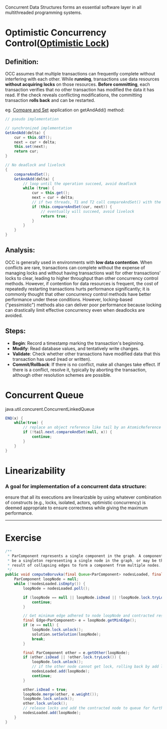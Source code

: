 Concurrent Data Structures forms an essential software layer in all multithreaded programming systems.  

# Optimistic Concurrency Control([Optimistic Lock](./Threads&Locks.md))
## Definition:
OCC assumes that multiple transactions can frequently complete without interfering with each other. While **running**, transactions use data resources **without acquiring locks** on those resources. **Before committing**, each transaction verifies that no other transaction has modified the data it has read. If the check reveals conflicting modifications, the committing transaction **rolls back** and can be restarted.

eg. [Compare and Set](./Threads&Locks.md) application on getAndAdd() method:
```java
// pseudo implementation

// synchronized implementation
GetAndAdd(delta) {
    cur = this.GET();
    next = cur + delta;
    this.set(next);
    return cur;
}

// No deadlock and livelock
{
    compareAndSet();
    GetAndAdd(delta) {
        // loop until the operation succeed, avoid deadlock
        while (true) {
            cur = this.get();
            next = cur + delta;
            // if two threads, T1 and T2 call compareAndSet() with the same curVal that matches A’s current value, only one of them will succeed in updating A with their newVal.
            if (this.compareAndSet(cur, next)) {
                // eventually will succeed, avoid livelock
                return true;
            }
        }
    }
}
```
## Analysis:  
OCC is generally used in environments with **low data contention**. When conflicts are rare, transactions can complete without the expense of managing locks and without having transactions wait for other transactions' locks to clear, leading to higher throughput than other concurrency control methods. However, if contention for data resources is frequent, the cost of repeatedly restarting transactions hurts performance significantly; it is commonly thought that other concurrency control methods have better performance under these conditions. However, locking-based ("pessimistic") methods also can deliver poor performance because locking can drastically limit effective concurrency even when deadlocks are avoided.  
## Steps:
- **Begin**: Record a timestamp marking the transaction's beginning.
- **Modify**: Read database values, and tentatively write changes.
- **Validate**: Check whether other transactions have modified data that this transaction has used (read or written).
- **Commit/Rollback**: If there is no conflict, make all changes take effect. If there is a conflict, resolve it, typically by aborting the transaction, although other resolution schemes are possible. 

# Concurrent Queue
java.util.concurent.ConcurrentLinkedQueue
```java
ENQ(x) {
    while(true) {
        // replace an object reference like tail by an AtomicReference
        if (!tail.next.compareAndSet(null, x)) {
            continue;
        }
    }
}
```

# Linearizability
### A goal for implementation of a concurrent data structure:  
ensure that all its executions are linearizable by using whatever combination of constructs (e.g., locks, isolated, actors, optimistic concurrency) is deemed appropriate to ensure correctness while giving the maximum performance.

---
# Exercise
```java
/**
 * ParComponent represents a single component in the graph. A component may
 * be a singleton representing a single node in the graph, or may be the
 * result of collapsing edges to form a component from multiple nodes.
 */
public void computeBoruvka(final Queue<ParComponent> nodesLoaded, final SolutionToBoruvka<ParComponent> solution) {
    ParComponent loopNode = null;
    while (!nodesLoaded.isEmpty()) {
        loopNode = nodesLoaded.poll();

        if (loopNode == null || loopNode.isDead || !loopNode.lock.tryLock()) {
            continue;
        }

        // Get minimum edge adhered to node loopNode and contracted respective nodes
        final Edge<ParComponent> e = loopNode.getMinEdge();
        if (e == null) {
            loopNode.lock.unlock();
            solution.setSolution(loopNode);
            break;
        }

        final ParComponent other = e.getOther(loopNode);
        if (other.isDead || !other.lock.tryLock()) {
            loopNode.lock.unlock();
            // if the other node cannot get lock, rolling back by add loopNode to the tail of queue 
            nodesLoaded.add(loopNode);
            continue;
        }

        other.isDead = true;
        loopNode.merge(other, e.weight());
        loopNode.lock.unlock();
        other.lock.unlock();
        // release locks and add the contracted node to queue for further operation
        nodesLoaded.add(loopNode);
    }
}
```